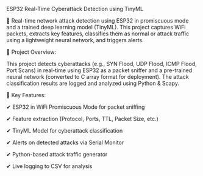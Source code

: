 ESP32 Real-Time Cyberattack Detection using TinyML

🚀 Real-time network attack detection using ESP32 in promiscuous mode and a trained deep learning model (TinyML). This project captures WiFi packets, extracts key features, classifies them as normal or attack traffic using a lightweight neural network, and triggers alerts.

📌 Project Overview:

This project detects cyberattacks (e.g., SYN Flood, UDP Flood, ICMP Flood, Port Scans) in real-time using ESP32 as a packet sniffer and a pre-trained neural network (converted to C array format for deployment). The attack classification results are logged and analyzed using Python & Scapy.

🔹 Key Features:

✔ ESP32 in WiFi Promiscuous Mode for packet sniffing

✔ Feature extraction (Protocol, Ports, TTL, Packet Size, etc.)

✔ TinyML Model for cyberattack classification

✔ Alerts on detected attacks via Serial Monitor

✔ Python-based attack traffic generator

✔ Live logging to CSV for analysis

